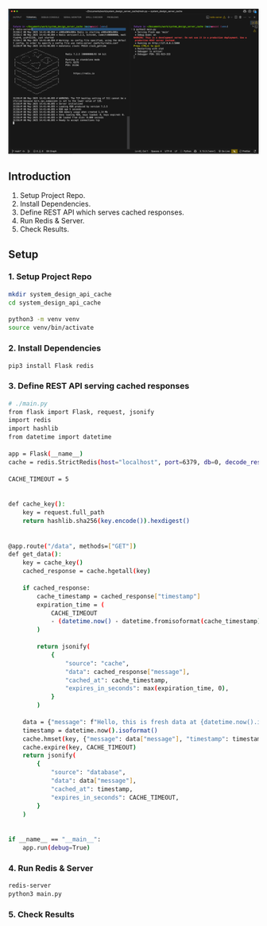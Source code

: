 ![Preview](./public/assets/preview.gif)

## Introduction

1. Setup Project Repo.
2. Install Dependencies.
3. Define REST API which serves cached responses.
4. Run Redis & Server.
5. Check Results.

## Setup

### 1. Setup Project Repo

```sh
mkdir system_design_api_cache
cd system_design_api_cache

python3 -m venv venv
source venv/bin/activate
```

### 2. Install Dependencies

```sh
pip3 install Flask redis
```

### 3. Define REST API serving cached responses

```sh
# ./main.py
from flask import Flask, request, jsonify
import redis
import hashlib
from datetime import datetime

app = Flask(__name__)
cache = redis.StrictRedis(host="localhost", port=6379, db=0, decode_responses=True)

CACHE_TIMEOUT = 5


def cache_key():
    key = request.full_path
    return hashlib.sha256(key.encode()).hexdigest()


@app.route("/data", methods=["GET"])
def get_data():
    key = cache_key()
    cached_response = cache.hgetall(key)

    if cached_response:
        cache_timestamp = cached_response["timestamp"]
        expiration_time = (
            CACHE_TIMEOUT
            - (datetime.now() - datetime.fromisoformat(cache_timestamp)).seconds
        )

        return jsonify(
            {
                "source": "cache",
                "data": cached_response["message"],
                "cached_at": cache_timestamp,
                "expires_in_seconds": max(expiration_time, 0),
            }
        )

    data = {"message": f"Hello, this is fresh data at {datetime.now().isoformat()}"}
    timestamp = datetime.now().isoformat()
    cache.hmset(key, {"message": data["message"], "timestamp": timestamp})
    cache.expire(key, CACHE_TIMEOUT)
    return jsonify(
        {
            "source": "database",
            "data": data["message"],
            "cached_at": timestamp,
            "expires_in_seconds": CACHE_TIMEOUT,
        }
    )


if __name__ == "__main__":
    app.run(debug=True)
```

### 4. Run Redis & Server

```sh
redis-server
python3 main.py
```

### 5. Check Results
